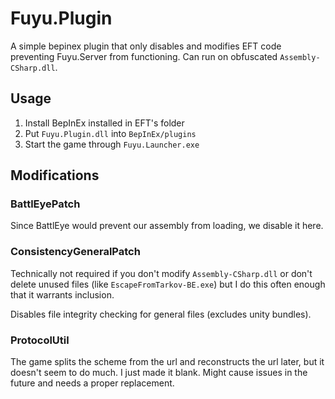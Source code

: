 # Fuyu.Plugin

A simple bepinex plugin that only disables and modifies EFT code preventing
Fuyu.Server from functioning. Can run on obfuscated `Assembly-CSharp.dll`.

## Usage

1. Install BepInEx installed in EFT's folder
2. Put `Fuyu.Plugin.dll` into `BepInEx/plugins`
3. Start the game through `Fuyu.Launcher.exe`

## Modifications

### BattlEyePatch

Since BattlEye would prevent our assembly from loading, we disable it here.

### ConsistencyGeneralPatch

Technically not required if you don't modify `Assembly-CSharp.dll` or don't
delete unused files (like `EscapeFromTarkov-BE.exe`) but I do this often enough
that it warrants inclusion.

Disables file integrity checking for general files (excludes unity bundles).

### ProtocolUtil

The game splits the scheme from the url and reconstructs the url later, but it
doesn't seem to do much. I just made it blank. Might cause issues in the
future and needs a proper replacement.
